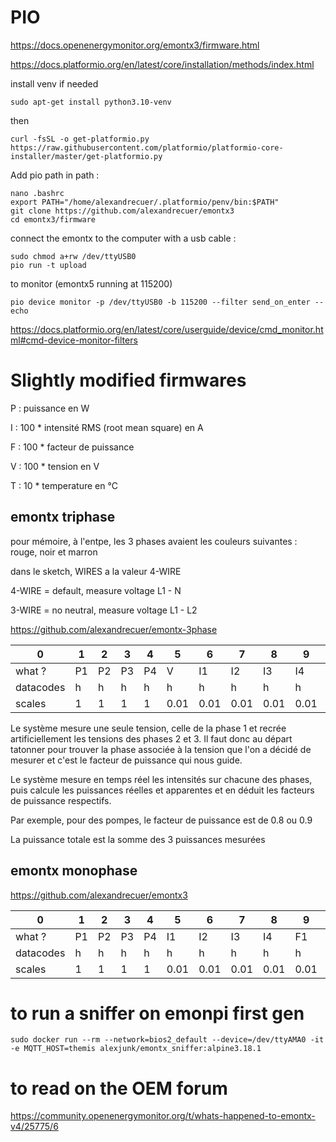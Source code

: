 # PIO

https://docs.openenergymonitor.org/emontx3/firmware.html

https://docs.platformio.org/en/latest/core/installation/methods/index.html

install venv if needed
```
sudo apt-get install python3.10-venv
```
then
```
curl -fsSL -o get-platformio.py https://raw.githubusercontent.com/platformio/platformio-core-installer/master/get-platformio.py
```
Add pio path in path :
```
nano .bashrc
export PATH="/home/alexandrecuer/.platformio/penv/bin:$PATH"
git clone https://github.com/alexandrecuer/emontx3
cd emontx3/firmware
```
connect the emontx to the computer with a usb cable :
```
sudo chmod a+rw /dev/ttyUSB0
pio run -t upload
```
to monitor (emontx5 running at 115200)
```
pio device monitor -p /dev/ttyUSB0 -b 115200 --filter send_on_enter --echo
```
https://docs.platformio.org/en/latest/core/userguide/device/cmd_monitor.html#cmd-device-monitor-filters


# Slightly modified firmwares

P : puissance en W

I : 100 * intensité RMS (root mean square) en A

F : 100 * facteur de puissance

V : 100 * tension en V

T : 10 * temperature en °C

## emontx triphase

pour mémoire, à l'entpe, les 3 phases avaient les couleurs suivantes : rouge, noir et marron

dans le sketch, WIRES a la valeur 4-WIRE

4-WIRE = default, measure voltage L1 - N

3-WIRE = no neutral, measure voltage L1 - L2

https://github.com/alexandrecuer/emontx-3phase

0|1|2|3|4|5|6|7|8|9|10|11|12|13|14|15|16|17|18|19|20
--|--|--|--|--|--|--|--|--|--|--|--|--|--|--|--|--|--|--|--|--
what ? | P1 | P2 | P3 | P4 | V | I1 | I2 | I3 | I4 | F1 | F2 | F3 | F4 | T1 | T2 | T3 | T4 | T5 | T6 | pulse
datacodes|h|h|h|h|h|h|h|h|h|h|h|h|h|h|h|h|h|h|h|L
scales|1|1|1|1|0.01|0.01|0.01|0.01|0.01|0.01|0.01|0.01|0.01|0.1|0.1|0.1|0.1|0.1|0.1|1

Le système mesure une seule tension, celle de la phase 1 et recrée artificiellement les tensions des phases 2 et 3. Il faut donc au départ tatonner pour trouver la phase associée à la tension que l'on a décidé de mesurer et c'est le facteur de puissance qui nous guide.

Le système mesure en temps réel les intensités sur chacune des phases, puis calcule les puissances réelles et apparentes et en déduit les facteurs de puissance respectifs.

Par exemple, pour des pompes, le facteur de puissance est de 0.8 ou 0.9

La puissance totale est la somme des 3 puissances mesurées

## emontx monophase

https://github.com/alexandrecuer/emontx3

0|1|2|3|4|5|6|7|8|9|10|11|12|13|14|15|16|17|18|19|20
--|--|--|--|--|--|--|--|--|--|--|--|--|--|--|--|--|--|--|--|--
what ? | P1 | P2 | P3 | P4 | I1 | I2 | I3 | I4 | F1 | F2 | F3 | F4 | V | T1 | T2 | T3 | T4 | T5 | T6 | pulse
datacodes|h|h|h|h|h|h|h|h|h|h|h|h|h|h|h|h|h|h|h|L
scales|1|1|1|1|0.01|0.01|0.01|0.01|0.01|0.01|0.01|0.01|0.01|0.1|0.1|0.1|0.1|0.1|0.1|1

# to run a sniffer on emonpi first gen

```
sudo docker run --rm --network=bios2_default --device=/dev/ttyAMA0 -it -e MQTT_HOST=themis alexjunk/emontx_sniffer:alpine3.18.1
```

# to read on the OEM forum

https://community.openenergymonitor.org/t/whats-happened-to-emontx-v4/25775/6

